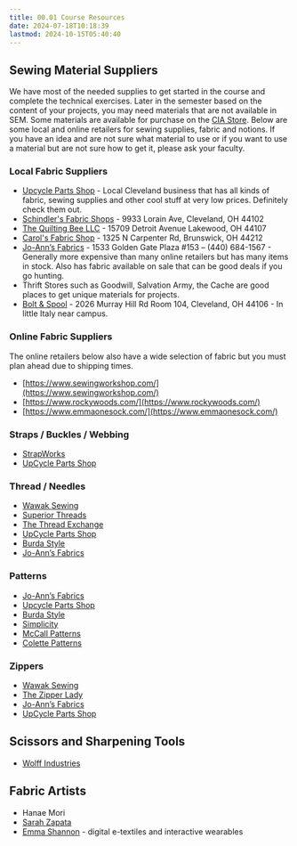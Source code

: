 ```yaml
---
title: 00.01 Course Resources
date: 2024-07-18T10:18:39
lastmod: 2024-10-15T05:40:40
---
```


## Sewing Material Suppliers

We have most of the needed supplies to get started in the course and complete the technical exercises. Later in the semester based on the content of your projects, you may need materials that are not available in SEM. Some materials are available for purchase on the [CIA Store](https://my.cia.edu/ICS/Departments/CIA_Store/Sculpture__Expanded_Media/). Below are some local and online retailers for sewing supplies, fabric and notions. If you have an idea and are not sure what material to use or if you want to use a material but are not sure how to get it, please ask your faculty.

### Local Fabric Suppliers

- [Upcycle Parts Shop](https://www.upcyclepartsshop.org/) - Local Cleveland business that has all kinds of fabric, sewing supplies and other cool stuff at very low prices. Definitely check them out.
- [Schindler's Fabric Shops](https://schindlersfabrics.com/) - 9933 Lorain Ave, Cleveland, OH 44102
- [The Quilting Bee LLC](http://www.thequiltingbeeonline.com/) - 15709 Detroit Avenue Lakewood, OH 44107
- [Carol's Fabric Shop](http://www.carolsfabric.com/) - 1325 N Carpenter Rd, Brunswick, OH 44212
- [Jo-Ann’s Fabrics](https://www.joann.com/) - 1533 Golden Gate Plaza #153 – (440) 684-1567 - Generally more expensive than many online retailers but has many items in stock. Also has fabric available on sale that can be good deals if you go hunting.
- Thrift Stores such as Goodwill, Salvation Army, the Cache are good places to get unique materials for projects.
- [Bolt & Spool](http://www.boltandspool.com/) - 2026 Murray Hill Rd Room 104, Cleveland, OH 44106 - In little Italy near campus.

### Online Fabric Suppliers

The online retailers below also have a wide selection of fabric but you must plan ahead due to shipping times.

- [https://www.sewingworkshop.com/](https://www.sewingworkshop.com/)
- [https://www.rockywoods.com/](https://www.rockywoods.com/)
- [https://www.emmaonesock.com/](https://www.emmaonesock.com/)

### Straps / Buckles / Webbing

- [StrapWorks](https://www.strapworks.com/)
- [UpCycle Parts Shop](https://www.upcyclepartsshop.org/)

### Thread / Needles

- [Wawak Sewing](https://www.superiorthreads.com/)
- [Superior Threads](https://www.superiorthreads.com/)
- [The Thread Exchange](https://www.thethreadexchange.com/)
- [UpCycle Parts Shop](https://www.upcyclepartsshop.org/)
- [Burda Style](https://www.burdastyle.com/)
- [Jo-Ann’s Fabrics](https://www.joann.com/)

### Patterns

- [Jo-Ann’s Fabrics](https://www.joann.com/)
- [Upcycle Parts Shop](https://www.upcyclepartsshop.org/)
- [Burda Style](https://www.burdastyle.com/)
- [Simplicity](https://www.simplicity.com/)
- [McCall Patterns](https://mccallpattern.mccall.com/)
- [Colette Patterns](https://www.colettepatterns.com/)

### Zippers

- [Wawak Sewing](https://www.superiorthreads.com/)
- [The Zipper Lady](https://www.thezipperlady.com/)
- [Jo-Ann’s Fabrics](https://www.joann.com/)
- [UpCycle Parts Shop](https://www.upcyclepartsshop.org/)

## Scissors and Sharpening Tools

- [Wolff Industries](https://wolffindustries.com/)

## Fabric Artists

- Hanae Mori
- [Sarah Zapata](https://www.sarah-zapata.com/)
- [Emma Shannon](https://emmashannon.is/me/) - digital e-textiles and interactive wearables
